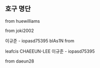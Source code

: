 ## 호구 명단

from huewilliams

from joki2002

이규준 - iopasd75395
blAs1N from 

leafcis
CHAEEUN-LEE
이규준 - iopasd75395

from daeun28

